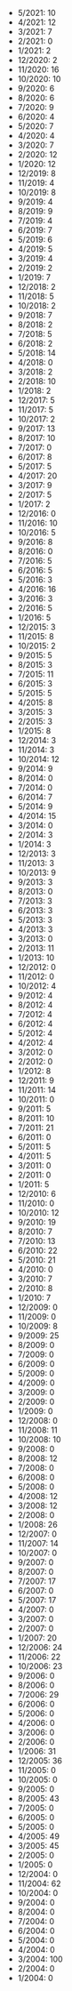 *  5/2021: 10
*  4/2021: 12
*  3/2021: 7
*  2/2021: 0
*  1/2021: 2
*  12/2020: 2
*  11/2020: 16
*  10/2020: 10
*  9/2020: 6
*  8/2020: 6
*  7/2020: 9
*  6/2020: 4
*  5/2020: 7
*  4/2020: 4
*  3/2020: 7
*  2/2020: 12
*  1/2020: 12
*  12/2019: 8
*  11/2019: 4
*  10/2019: 8
*  9/2019: 4
*  8/2019: 9
*  7/2019: 4
*  6/2019: 7
*  5/2019: 6
*  4/2019: 5
*  3/2019: 4
*  2/2019: 2
*  1/2019: 7
*  12/2018: 2
*  11/2018: 5
*  10/2018: 2
*  9/2018: 7
*  8/2018: 2
*  7/2018: 5
*  6/2018: 2
*  5/2018: 14
*  4/2018: 0
*  3/2018: 2
*  2/2018: 10
*  1/2018: 2
*  12/2017: 5
*  11/2017: 5
*  10/2017: 2
*  9/2017: 13
*  8/2017: 10
*  7/2017: 0
*  6/2017: 8
*  5/2017: 5
*  4/2017: 20
*  3/2017: 9
*  2/2017: 5
*  1/2017: 2
*  12/2016: 0
*  11/2016: 10
*  10/2016: 5
*  9/2016: 8
*  8/2016: 0
*  7/2016: 5
*  6/2016: 5
*  5/2016: 3
*  4/2016: 16
*  3/2016: 3
*  2/2016: 5
*  1/2016: 5
*  12/2015: 3
*  11/2015: 8
*  10/2015: 2
*  9/2015: 5
*  8/2015: 3
*  7/2015: 11
*  6/2015: 3
*  5/2015: 5
*  4/2015: 8
*  3/2015: 3
*  2/2015: 3
*  1/2015: 8
*  12/2014: 3
*  11/2014: 3
*  10/2014: 12
*  9/2014: 9
*  8/2014: 0
*  7/2014: 0
*  6/2014: 7
*  5/2014: 9
*  4/2014: 15
*  3/2014: 0
*  2/2014: 3
*  1/2014: 3
*  12/2013: 3
*  11/2013: 3
*  10/2013: 9
*  9/2013: 3
*  8/2013: 0
*  7/2013: 3
*  6/2013: 3
*  5/2013: 3
*  4/2013: 3
*  3/2013: 0
*  2/2013: 11
*  1/2013: 10
*  12/2012: 0
*  11/2012: 0
*  10/2012: 4
*  9/2012: 4
*  8/2012: 4
*  7/2012: 4
*  6/2012: 4
*  5/2012: 4
*  4/2012: 4
*  3/2012: 0
*  2/2012: 0
*  1/2012: 8
*  12/2011: 9
*  11/2011: 14
*  10/2011: 0
*  9/2011: 5
*  8/2011: 10
*  7/2011: 21
*  6/2011: 0
*  5/2011: 5
*  4/2011: 5
*  3/2011: 0
*  2/2011: 0
*  1/2011: 5
*  12/2010: 6
*  11/2010: 0
*  10/2010: 12
*  9/2010: 19
*  8/2010: 7
*  7/2010: 13
*  6/2010: 22
*  5/2010: 21
*  4/2010: 0
*  3/2010: 7
*  2/2010: 8
*  1/2010: 7
*  12/2009: 0
*  11/2009: 0
*  10/2009: 8
*  9/2009: 25
*  8/2009: 0
*  7/2009: 0
*  6/2009: 0
*  5/2009: 0
*  4/2009: 0
*  3/2009: 0
*  2/2009: 0
*  1/2009: 0
*  12/2008: 0
*  11/2008: 11
*  10/2008: 10
*  9/2008: 0
*  8/2008: 12
*  7/2008: 0
*  6/2008: 0
*  5/2008: 0
*  4/2008: 12
*  3/2008: 12
*  2/2008: 0
*  1/2008: 26
*  12/2007: 0
*  11/2007: 14
*  10/2007: 0
*  9/2007: 0
*  8/2007: 0
*  7/2007: 17
*  6/2007: 0
*  5/2007: 17
*  4/2007: 0
*  3/2007: 0
*  2/2007: 0
*  1/2007: 20
*  12/2006: 24
*  11/2006: 22
*  10/2006: 23
*  9/2006: 0
*  8/2006: 0
*  7/2006: 29
*  6/2006: 0
*  5/2006: 0
*  4/2006: 0
*  3/2006: 0
*  2/2006: 0
*  1/2006: 31
*  12/2005: 36
*  11/2005: 0
*  10/2005: 0
*  9/2005: 0
*  8/2005: 43
*  7/2005: 0
*  6/2005: 0
*  5/2005: 0
*  4/2005: 49
*  3/2005: 45
*  2/2005: 0
*  1/2005: 0
*  12/2004: 0
*  11/2004: 62
*  10/2004: 0
*  9/2004: 0
*  8/2004: 0
*  7/2004: 0
*  6/2004: 0
*  5/2004: 0
*  4/2004: 0
*  3/2004: 100
*  2/2004: 0
*  1/2004: 0